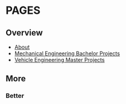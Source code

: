 # PAGES

## Overview
* [About](./about/)
* [Mechanical Engineering Bachelor Projects](./bachelor/)
* [Vehicle Engineering Master Projects](.master/)

## More

### Better
